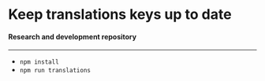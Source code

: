# Keep translations keys up to date
#### Research and development repository
---

- `npm install`
- `npm run translations`